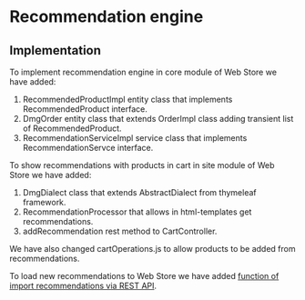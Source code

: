 Recommendation engine
=====================

Implementation
--------------

To implement recommendation engine in core module of Web Store we have added:

1. RecommendedProductImpl entity class that implements RecommendedProduct interface.
1. DmgOrder entity class that extends OrderImpl class adding transient list of RecommendedProduct.
1. RecommendationServiceImpl service class that implements RecommendationServce interface.

To show recommendations with products in cart in site module of Web Store we have added:

1. DmgDialect class that extends AbstractDialect from thymeleaf framework.
1. RecommendationProcessor that allows in html-templates get recommendations.
1. addRecommendation rest method to CartController.

We have also changed cartOperations.js to allow products to be added from recommendations.

To load new recommendations to Web Store we have added
[function of import recommendations via REST API](Developer-Guide--Web-Store--REST-API.md#import-recommendations).
